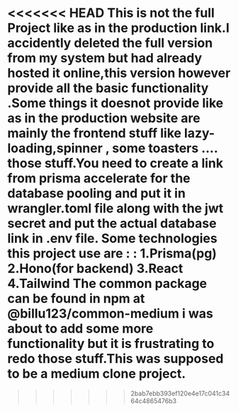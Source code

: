 <<<<<<< HEAD
This is not the full Project like as in the production link.I accidently deleted the full version from my system but had already hosted it online,this version however provide all the basic functionality .Some things it doesnot provide like as in the production website are mainly the frontend stuff like lazy-loading,spinner , some toasters .... those stuff.You need to create a link from prisma accelerate for the database pooling and put it in wrangler.toml file along with the jwt secret and put the actual database link in .env file. Some technologies this project use are :
: 1.**Prisma**(pg) 2.**Hono**(for backend) 3.**React** 4.**Tailwind**
The common package can be found in npm at @billu123/common-medium
i was about to add some more functionality but it is frustrating to redo those stuff.This was supposed to be a medium clone project.
=======

>>>>>>> 2bab7ebb393ef120e4e17c041c3464c4865476b3

